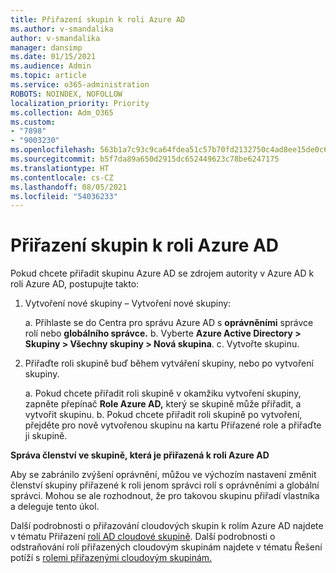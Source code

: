 ```yaml
---
title: Přiřazení skupin k roli Azure AD
ms.author: v-smandalika
author: v-smandalika
manager: dansimp
ms.date: 01/15/2021
ms.audience: Admin
ms.topic: article
ms.service: o365-administration
ROBOTS: NOINDEX, NOFOLLOW
localization_priority: Priority
ms.collection: Adm_O365
ms.custom:
- "7898"
- "9003230"
ms.openlocfilehash: 563b1a7c93c9ca64fdea51c57b70fd2132750c4ad8ee15de0c65c9668c9c3c56
ms.sourcegitcommit: b5f7da89a650d2915dc652449623c78be6247175
ms.translationtype: HT
ms.contentlocale: cs-CZ
ms.lasthandoff: 08/05/2021
ms.locfileid: "54036233"
---
```

# <a name="assigning-groups-to-azure-ad-role"></a>Přiřazení skupin k roli Azure AD

Pokud chcete přiřadit skupinu Azure AD se zdrojem autority v Azure AD k roli Azure AD, postupujte takto:

1. Vytvoření nové skupiny – Vytvoření nové skupiny:

    a. Přihlaste se do Centra pro správu Azure AD s **oprávněními** správce rolí nebo **globálního správce.**
    b. Vyberte **Azure Active Directory > Skupiny > Všechny skupiny > Nová skupina**.
    c. Vytvořte skupinu.

2. Přiřaďte roli skupině buď během vytváření skupiny, nebo po vytvoření skupiny.

    a. Pokud chcete přiřadit roli skupině v okamžiku vytvoření skupiny, zapněte přepínač **Role Azure AD,** který se skupině může přiřadit, a vytvořit skupinu.
    b. Pokud chcete přiřadit roli skupině po vytvoření,  přejděte pro nově vytvořenou skupinu na kartu Přiřazené role a přiřaďte ji skupině.  

**Správa členství ve skupině, která je přiřazená k roli Azure AD**

Aby se zabránilo zvýšení oprávnění, můžou ve výchozím nastavení změnit členství skupiny přiřazené k roli jenom správci rolí s oprávněními a globální správci. Mohou se ale rozhodnout, že pro takovou skupinu přiřadí vlastníka a deleguje tento úkol.

Další podrobnosti o přiřazování cloudových skupin k rolím Azure AD najdete v tématu Přiřazení [rolí AD cloudové skupině](https://docs.microsoft.com/azure/active-directory/roles/groups-concept). Další podrobnosti o odstraňování rolí přiřazených cloudovým skupinám najdete v tématu Řešení potíží s [rolemi přiřazenými cloudovým skupinám.](https://docs.microsoft.com/azure/active-directory/roles/groups-faq-troubleshooting)





